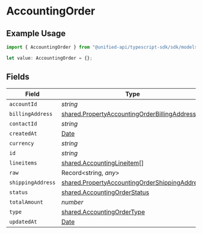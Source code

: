 # AccountingOrder

## Example Usage

```typescript
import { AccountingOrder } from "@unified-api/typescript-sdk/sdk/models/shared";

let value: AccountingOrder = {};
```

## Fields

| Field                                                                                                                 | Type                                                                                                                  | Required                                                                                                              | Description                                                                                                           |
| --------------------------------------------------------------------------------------------------------------------- | --------------------------------------------------------------------------------------------------------------------- | --------------------------------------------------------------------------------------------------------------------- | --------------------------------------------------------------------------------------------------------------------- |
| `accountId`                                                                                                           | *string*                                                                                                              | :heavy_minus_sign:                                                                                                    | N/A                                                                                                                   |
| `billingAddress`                                                                                                      | [shared.PropertyAccountingOrderBillingAddress](../../../sdk/models/shared/propertyaccountingorderbillingaddress.md)   | :heavy_minus_sign:                                                                                                    | N/A                                                                                                                   |
| `contactId`                                                                                                           | *string*                                                                                                              | :heavy_minus_sign:                                                                                                    | N/A                                                                                                                   |
| `createdAt`                                                                                                           | [Date](https://developer.mozilla.org/en-US/docs/Web/JavaScript/Reference/Global_Objects/Date)                         | :heavy_minus_sign:                                                                                                    | N/A                                                                                                                   |
| `currency`                                                                                                            | *string*                                                                                                              | :heavy_minus_sign:                                                                                                    | N/A                                                                                                                   |
| `id`                                                                                                                  | *string*                                                                                                              | :heavy_minus_sign:                                                                                                    | N/A                                                                                                                   |
| `lineitems`                                                                                                           | [shared.AccountingLineitem](../../../sdk/models/shared/accountinglineitem.md)[]                                       | :heavy_minus_sign:                                                                                                    | N/A                                                                                                                   |
| `raw`                                                                                                                 | Record<string, *any*>                                                                                                 | :heavy_minus_sign:                                                                                                    | N/A                                                                                                                   |
| `shippingAddress`                                                                                                     | [shared.PropertyAccountingOrderShippingAddress](../../../sdk/models/shared/propertyaccountingordershippingaddress.md) | :heavy_minus_sign:                                                                                                    | N/A                                                                                                                   |
| `status`                                                                                                              | [shared.AccountingOrderStatus](../../../sdk/models/shared/accountingorderstatus.md)                                   | :heavy_minus_sign:                                                                                                    | N/A                                                                                                                   |
| `totalAmount`                                                                                                         | *number*                                                                                                              | :heavy_minus_sign:                                                                                                    | N/A                                                                                                                   |
| `type`                                                                                                                | [shared.AccountingOrderType](../../../sdk/models/shared/accountingordertype.md)                                       | :heavy_minus_sign:                                                                                                    | N/A                                                                                                                   |
| `updatedAt`                                                                                                           | [Date](https://developer.mozilla.org/en-US/docs/Web/JavaScript/Reference/Global_Objects/Date)                         | :heavy_minus_sign:                                                                                                    | N/A                                                                                                                   |